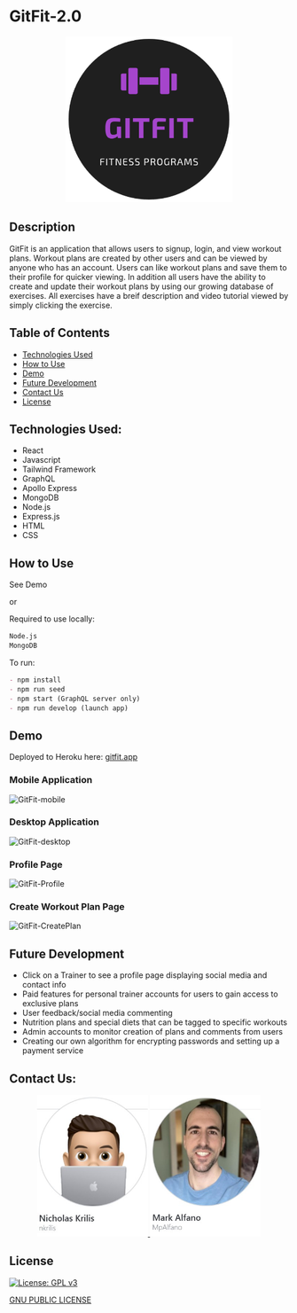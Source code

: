 # GitFit-2.0

<p align="center">
  <a href="https://gitfit-2.herokuapp.com/"><img width="300" height="300" src="/client/src/assets/images/logo.png"></a>
</p>

## Description

GitFit is an application that allows users to signup, login, and view workout plans. Workout plans are created by other users and can be viewed by anyone who has an account. Users can like workout plans and save them to their profile for quicker viewing. In addition all users have the ability to create and update their workout plans by using our growing database of exercises. All exercises have a breif description and video tutorial viewed by simply clicking the exercise.

## Table of Contents

  * [Technologies Used](#technologies-used)
  * [How to Use](#how-to-use)
  * [Demo](#demo)
  * [Future Development](#future-development)
  * [Contact Us](#contact-us)
  * [License](#license)

## Technologies Used:

- React
- Javascript
- Tailwind Framework
- GraphQL
- Apollo Express
- MongoDB
- Node.js
- Express.js
- HTML
- CSS

## How to Use
See Demo

or

Required to use locally:
```md
Node.js
MongoDB

```

To run:

```md
- npm install
- npm run seed
- npm start (GraphQL server only)
- npm run develop (launch app)

```

## Demo
Deployed to Heroku here: [gitfit.app](https://www.gitfit.app/)



### Mobile Application
![GitFit-mobile](https://user-images.githubusercontent.com/22037181/168157609-4138e1cb-b845-40b9-8ac8-01f67b17ccf2.gif)

### Desktop Application
![GitFit-desktop](https://user-images.githubusercontent.com/22037181/168157245-d5576671-6295-43f8-9067-4bcd99406863.gif)

### Profile Page

![GitFit-Profile](https://user-images.githubusercontent.com/22037181/168158664-ab7fd61d-8103-454a-8949-0c6ebae32cea.png)

### Create Workout Plan Page

![GitFit-CreatePlan](https://user-images.githubusercontent.com/22037181/168159166-da5fd170-ee44-4571-991e-ec2a97d08a8f.png)



## Future Development
- Click on a Trainer  to see a profile page displaying social media and contact info
- Paid features for personal trainer accounts for users to gain access to exclusive plans
- User feedback/social media commenting
- Nutrition plans and special diets that can be tagged to specific workouts
- Admin accounts to monitor creation of plans and comments from users
- Creating our own algorithm for encrypting passwords and setting up a payment service


## Contact Us:


<p align="center">
  <a href="https://github.com/nkrilis">
    <img width="200" height="255" src="/client/src/assets/images/nkrilis.jpg">
  </a>
  <a href="https://github.com/MpAlfano">
    <img width="200" height="255" src="/client/src/assets/images/MpAlfano.jpg">
  </a>
</p>

<!-- 
<p align="center">
  <img width="200" height="200" src="/client/src/assets/images/logo.png">
</p>
 -->
 ## License
 
[![License: GPL v3](https://img.shields.io/badge/License-GPLv3-blue.svg)](https://www.gnu.org/licenses/gpl-3.0)

[GNU PUBLIC LICENSE](https://www.gnu.org/licenses/gpl-3.0)


